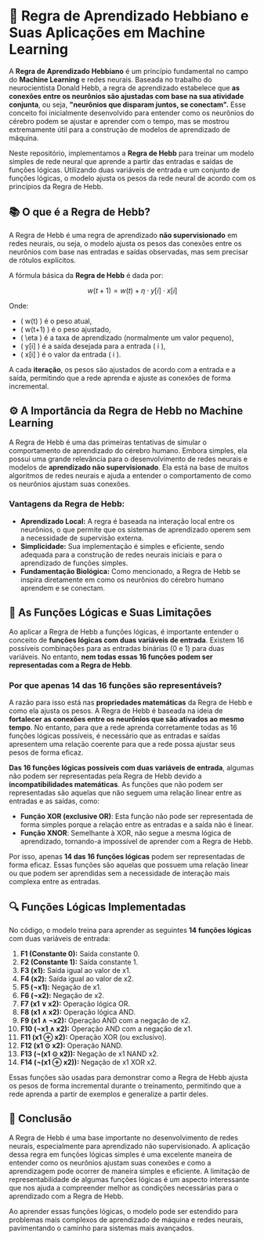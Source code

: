 # 🧠 Regra de Aprendizado Hebbiano e Suas Aplicações em Machine Learning

A **Regra de Aprendizado Hebbiano** é um princípio fundamental no campo do **Machine Learning** e redes neurais. Baseada no trabalho do neurocientista Donald Hebb, a regra de aprendizado estabelece que **as conexões entre os neurônios são ajustadas com base na sua atividade conjunta**, ou seja, **"neurônios que disparam juntos, se conectam".** Esse conceito foi inicialmente desenvolvido para entender como os neurônios do cérebro podem se ajustar e aprender com o tempo, mas se mostrou extremamente útil para a construção de modelos de aprendizado de máquina.

Neste repositório, implementamos a **Regra de Hebb** para treinar um modelo simples de rede neural que aprende a partir das entradas e saídas de funções lógicas. Utilizando duas variáveis de entrada e um conjunto de funções lógicas, o modelo ajusta os pesos da rede neural de acordo com os princípios da Regra de Hebb.

## 📚 O que é a Regra de Hebb?

A Regra de Hebb é uma regra de aprendizado **não supervisionado** em redes neurais, ou seja, o modelo ajusta os pesos das conexões entre os neurônios com base nas entradas e saídas observadas, mas sem precisar de rótulos explícitos.

A fórmula básica da **Regra de Hebb** é dada por:

$$
w(t+1) = w(t) + \eta \cdot y[i] \cdot x[i]
$$

Onde:
- \( w(t) \) é o peso atual,
- \( w(t+1) \) é o peso ajustado,
- \( \eta \) é a taxa de aprendizado (normalmente um valor pequeno),
- \( y[i] \) é a saída desejada para a entrada \( i \),
- \( x[i] \) é o valor da entrada \( i \).

A cada **iteração**, os pesos são ajustados de acordo com a entrada e a saída, permitindo que a rede aprenda e ajuste as conexões de forma incremental.

## ⚙️ A Importância da Regra de Hebb no Machine Learning

A Regra de Hebb é uma das primeiras tentativas de simular o comportamento de aprendizado do cérebro humano. Embora simples, ela possui uma grande relevância para o desenvolvimento de redes neurais e modelos de **aprendizado não supervisionado**. Ela está na base de muitos algoritmos de redes neurais e ajuda a entender o comportamento de como os neurônios ajustam suas conexões.

### Vantagens da Regra de Hebb:
- **Aprendizado Local:** A regra é baseada na interação local entre os neurônios, o que permite que os sistemas de aprendizado operem sem a necessidade de supervisão externa.
- **Simplicidade:** Sua implementação é simples e eficiente, sendo adequada para a construção de redes neurais iniciais e para o aprendizado de funções simples.
- **Fundamentação Biológica:** Como mencionado, a Regra de Hebb se inspira diretamente em como os neurônios do cérebro humano aprendem e se conectam.

## 🔢 As Funções Lógicas e Suas Limitações

Ao aplicar a Regra de Hebb a funções lógicas, é importante entender o conceito de **funções lógicas com duas variáveis de entrada**. Existem 16 possíveis combinações para as entradas binárias (0 e 1) para duas variáveis. No entanto, **nem todas essas 16 funções podem ser representadas com a Regra de Hebb**.

### Por que apenas 14 das 16 funções são representáveis?

A razão para isso está nas **propriedades matemáticas** da Regra de Hebb e como ela ajusta os pesos. A Regra de Hebb é baseada na ideia de **fortalecer as conexões entre os neurônios que são ativados ao mesmo tempo**. No entanto, para que a rede aprenda corretamente todas as 16 funções lógicas possíveis, é necessário que as entradas e saídas apresentem uma relação coerente para que a rede possa ajustar seus pesos de forma eficaz. 

**Das 16 funções lógicas possíveis com duas variáveis de entrada**, algumas não podem ser representadas pela Regra de Hebb devido a **incompatibilidades matemáticas**. As funções que não podem ser representadas são aquelas que não seguem uma relação linear entre as entradas e as saídas, como:

- **Função XOR (exclusive OR)**: Esta função não pode ser representada de forma simples porque a relação entre as entradas e a saída não é linear.
- **Função XNOR**: Semelhante à XOR, não segue a mesma lógica de aprendizado, tornando-a impossível de aprender com a Regra de Hebb.

Por isso, apenas **14 das 16 funções lógicas** podem ser representadas de forma eficaz. Essas funções são aquelas que possuem uma relação linear ou que podem ser aprendidas sem a necessidade de interação mais complexa entre as entradas.

## 🔍 Funções Lógicas Implementadas

No código, o modelo treina para aprender as seguintes **14 funções lógicas** com duas variáveis de entrada:

1. **F1 (Constante 0):** Saída constante 0.
2. **F2 (Constante 1):** Saída constante 1.
3. **F3 (x1):** Saída igual ao valor de x1.
4. **F4 (x2):** Saída igual ao valor de x2.
5. **F5 (¬x1):** Negação de x1.
6. **F6 (¬x2):** Negação de x2.
7. **F7 (x1 ∨ x2):** Operação lógica OR.
8. **F8 (x1 ∧ x2):** Operação lógica AND.
9. **F9 (x1 ∧ ¬x2):** Operação AND com a negação de x2.
10. **F10 (¬x1 ∧ x2):** Operação AND com a negação de x1.
11. **F11 (x1 ⊕ x2):** Operação XOR (ou exclusivo).
12. **F12 (x1 ⊙ x2):** Operação NAND.
13. **F13 (¬(x1 ⊙ x2)):** Negação de x1 NAND x2.
14. **F14 (¬(x1 ⊕ x2)):** Negação de x1 XOR x2.

Essas funções são usadas para demonstrar como a Regra de Hebb ajusta os pesos de forma incremental durante o treinamento, permitindo que a rede aprenda a partir de exemplos e generalize a partir deles.

## 📝 Conclusão

A Regra de Hebb é uma base importante no desenvolvimento de redes neurais, especialmente para aprendizado não supervisionado. A aplicação dessa regra em funções lógicas simples é uma excelente maneira de entender como os neurônios ajustam suas conexões e como a aprendizagem pode ocorrer de maneira simples e eficiente. A limitação de representabilidade de algumas funções lógicas é um aspecto interessante que nos ajuda a compreender melhor as condições necessárias para o aprendizado com a Regra de Hebb.

Ao aprender essas funções lógicas, o modelo pode ser estendido para problemas mais complexos de aprendizado de máquina e redes neurais, pavimentando o caminho para sistemas mais avançados.